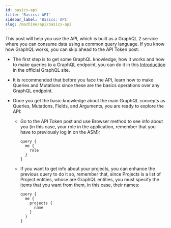 ```yaml
---
id: basics-api
title: 'Basics: API'
sidebar_label: 'Basics: API'
slug: /machine/api/basics-api
---
```


This post will help you use the API,
which is built as a GraphQL 2 service
where you can consume data
using a common query language.
If you know how GraphQL works,
you can skip ahead
to the API Token post:

- The first step is
  to get some GraphQL knowledge,
  how it works
  and how to make queries to a GraphQL endpoint,
  you can do it in this
  [Introduction](https://graphql.org/learn/)
  in the official GraphQL site. 

- It is recommended
  that before you face the API,
  learn how to make Queries and Mutations
  since these are the basics operations
  over any GraphQL endpoint.

- Once you get the basic knowledge
  about the main GraphQL concepts
  as Queries, Mutations, Fields,
  and Arguments,
  you are ready to explore the API:

  - Go to the API Token post
    and use Browser method to see info about you
    (in this case, your role in the application,
    remember that you have to previously log in on the ASM):
    ```
    query {
      me {
        role
      }
    }
    ```
  - If you want to get info about your projects,
    you can enhance the previous query to do it
    so, remember that,
    since Projects is a list of Project entities,
    whose are GraphQL entities,
    you must specify the items
    that you want from them,
    in this case, their names:
    ```
    query {
      me {
        projects {
          name
        }
      }
    }
    ```
